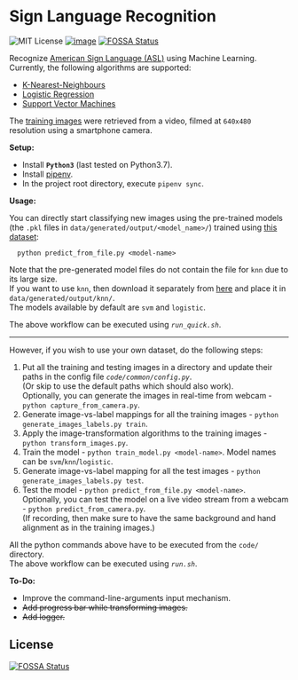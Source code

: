 # Sign Language Recognition

![MIT License](https://img.shields.io/badge/license-MIT-green.svg)
[![image](https://img.shields.io/badge/Say%20Thanks-!-1EAEDB.svg)](https://saythanks.io/to/Anmol-Singh-Jaggi)
[![FOSSA Status](https://app.fossa.io/api/projects/git%2Bgithub.com%2FAnmol-Singh-Jaggi%2FSign-Language-Recognition.svg?type=shield)](https://app.fossa.io/projects/git%2Bgithub.com%2FAnmol-Singh-Jaggi%2FSign-Language-Recognition?ref=badge_shield)

Recognize [American Sign Language (ASL)](https://en.wikipedia.org/wiki/American_Sign_Language) using Machine Learning.  
Currently, the following algorithms are supported:
 - [K-Nearest-Neighbours](https://en.wikipedia.org/wiki/K-nearest_neighbors_algorithm)
 - [Logistic Regression](https://en.wikipedia.org/wiki/Logistic_regression)
 - [Support Vector Machines](https://en.wikipedia.org/wiki/Support_vector_machine)

The [training images](https://drive.google.com/drive/folders/0Bw239KLrN7zoNkU5elZMRkc4TU0?usp=sharing) were retrieved from a video, filmed at `640x480` resolution using a smartphone camera.

**Setup:**
 - Install **`Python3`** (last tested on Python3.7).
 - Install [pipenv](https://pipenv.readthedocs.io/en/latest/).
 - In the project root directory, execute `pipenv sync`.

**Usage:**

You can directly start classifying new images using the pre-trained models (the `.pkl` files in `data/generated/output/<model_name>/`) trained using [this dataset](https://drive.google.com/drive/folders/0Bw239KLrN7zoNkU5elZMRkc4TU0?usp=sharing):

      python predict_from_file.py <model-name>

Note that the pre-generated model files do not contain the file for `knn` due to its large size.  
If you want to use `knn`, then download it separately from [here](https://drive.google.com/open?id=0Bw239KLrN7zoMWRCRjBTUUhtY1U) and place it in `data/generated/output/knn/`.  
The models available by default are `svm` and `logistic`.

The above workflow can be executed using *`run_quick.sh`*.

---------------------------------------------------------

However, if you wish to use your own dataset, do the following steps:  
 1. Put all the training and testing images in a directory and update their paths in the config file *`code/common/config.py`*.  
    (Or skip to use the default paths which should also work).  
    Optionally, you can generate the images in real-time from webcam - `python capture_from_camera.py`.
 2. Generate image-vs-label mappings for all the training images - `python generate_images_labels.py train`.
 3. Apply the image-transformation algorithms to the training images - `python transform_images.py`.
 4. Train the model - `python train_model.py <model-name>`. Model names can be `svm`/`knn`/`logistic`.
 6. Generate image-vs-label mapping for all the test images - `python generate_images_labels.py test`.
 7. Test the model - `python predict_from_file.py <model-name>`.  
    Optionally, you can test the model on a live video stream from a webcam - `python predict_from_camera.py`.  
    (If recording, then make sure to have the same background and hand alignment as in the training images.)

All the python commands above have to be executed from the `code/` directory.  
The above workflow can be executed using *`run.sh`*.

**To-Do:**
 - Improve the command-line-arguments input mechanism.
 - ~~Add progress bar while transforming images.~~
 - ~~Add logger.~~


## License
[![FOSSA Status](https://app.fossa.io/api/projects/git%2Bgithub.com%2FAnmol-Singh-Jaggi%2FSign-Language-Recognition.svg?type=large)](https://app.fossa.io/projects/git%2Bgithub.com%2FAnmol-Singh-Jaggi%2FSign-Language-Recognition?ref=badge_large)